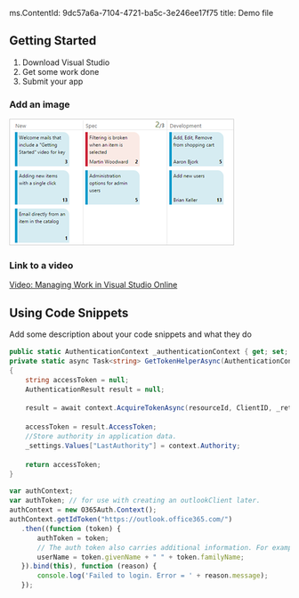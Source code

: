 ﻿ms.ContentId: 9dc57a6a-7104-4721-ba5c-3e246ee17f75 
title: Demo file

## Getting Started ##
1. Download Visual Studio
2. Get some work done
3. Submit your app



### Add an image

![](.\media\kanban.jpg)




### Link to a video

[Video: Managing Work in Visual Studio Online](http://channel9.msdn.com/Events/Visual-Studio/Connect-event-2014/212 "Video: Managing Work in Visual Studio Online")



## Using Code Snippets

Add some description about your code snippets and what they do

<!-- BEGINSECTION class="tabbedCodeSnippets" -->

```cs
public static AuthenticationContext _authenticationContext { get; set; } 
private static async Task<string> GetTokenHelperAsync(AuthenticationContext context, string resourceId)
{
    string accessToken = null;
    AuthenticationResult result = null;

    result = await context.AcquireTokenAsync(resourceId, ClientID, _returnUri);

    accessToken = result.AccessToken;
    //Store authority in application data.
    _settings.Values["LastAuthority"] = context.Authority;

    return accessToken;
}
```
```javascript
var authContext;
var authToken; // for use with creating an outlookClient later.
authContext = new O365Auth.Context();
authContext.getIdToken("https://outlook.office365.com/")
   .then((function (token) {
       authToken = token;
	   // The auth token also carries additional information. For example:	
       userName = token.givenName + " " + token.familyName;
   }).bind(this), function (reason) {
       console.log('Failed to login. Error = ' + reason.message);
   });

```
<!-- ENDSECTION -->